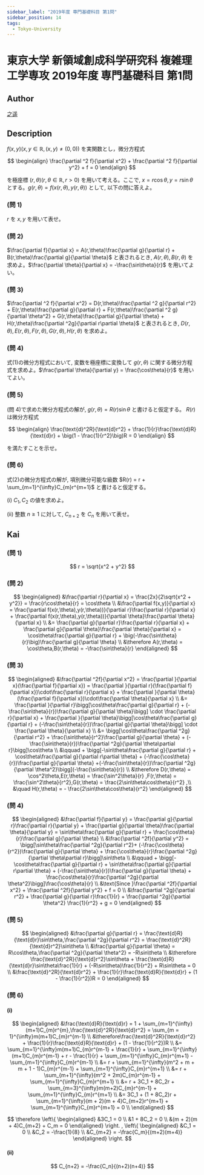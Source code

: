 ```yaml
---
sidebar_label: "2019年度 専門基礎科目 第1問"
sidebar_position: 14
tags:
  - Tokyo-University
---
```

# 東京大学 新領域創成科学研究科 複雑理工学専攻 2019年度 専門基礎科目 第1問


## **Author**
[之遥](https://www.zhihu.com/people/zhao-yue-70-84)

## **Description**
$f(x,y)(x,y \in \mathbb{R},(x,y) \neq (0,0))$ を実関数とし，微分方程式

$$
\begin{align}
\frac{\partial ^2 f}{\partial x^2} + \frac{\partial ^2 f}{\partial y^2} + f = 0
\end{align}
$$

を極座標 $(r,\theta)(r,\theta \in \mathbb{R},r > 0)$ を用いて考える。ここで, $x = r\cos\theta,y = r\sin\theta$ とする。$g(r,\theta) = f(x(r,\theta),y(r,\theta))$ として, 以下の問に答えよ。

### (問 1)
$r$ を $x,y$ を用いて表せ。

### (問 2)
$\frac{\partial f}{\partial x} = A(r,\theta)\frac{\partial g}{\partial r} + B(r,\theta)\frac{\partial g}{\partial \theta}$ と表されるとき, $A(r,\theta),B(r,\theta)$ を求めよ。$\frac{\partial \theta}{\partial x} = -\frac{\sin\theta}{r}$ を用いてよい。

### (問 3)
$\frac{\partial ^2 f}{\partial x^2} = D(r,\theta)\frac{\partial ^2 g}{\partial r^2} + E(r,\theta)\frac{\partial g}{\partial r} + F(r,\theta)\frac{\partial ^2 g}{\partial \theta^2} + G(r,\theta)\frac{\partial g}{\partial \theta} + H(r,\theta)\frac{\partial ^2g}{\partial r\partial \theta}$ と表されるとき, $D(r,\theta),E(r,\theta),F(r,\theta),G(r,\theta),H(r,\theta)$ を求めよ。

### (問 4)
式(1)の微分方程式において, 変数を極座標に変換して $g(r,\theta)$ に関する微分方程式を求めよ。$\frac{\partial \theta}{\partial y} = \frac{\cos\theta}{r}$ を用いてよい。

### (問 5)
(問 4)で求めた微分方程式の解が, $g(r,\theta) = R(r)\sin\theta$ と書けると仮定する。 $R(r)$ は微分方程式

$$
\begin{align}
\frac{\text{d}^2R}{\text{d}r^2} + \frac{1}{r}\frac{\text{d}R}{\text{d}r} + \big(1 - \frac{1}{r^2}\big)R = 0
\end{align}
$$

を満たすことを示せ。

### (問 6)
式(2)の微分方程式の解が, 項別微分可能な級数 $R(r) = r + \sum_{m=1}^{\infty}C_{m}r^{m+1}$ と書けると仮定する。

(i) $C_1,C_2$ の値を求めよ。

(ii) 整数 $n \ge 1$ に対して, $C_{n+2}$ を $C_n$ を用いて表せ。

## **Kai**
### (問 1)

$$
r = \sqrt{x^2 + y^2}
$$

### (問 2)

$$
\begin{aligned}
&\frac{\partial r}{\partial x} = \frac{2x}{2\sqrt{x^2 + y^2}} = \frac{r\cos\theta}{r} = \cos\theta \\
&\frac{\partial f(x,y)}{\partial x} = \frac{\partial f(x(r,\theta),y(r,\theta))}{\partial r}\frac{\partial r}{\partial x} + \frac{\partial f(x(r,\theta),y(r,\theta))}{\partial \theta}\frac{\partial \theta}{\partial x} \\
&= \frac{\partial g}{\partial r}\frac{\partial r}{\partial x} + \frac{\partial g}{\partial \theta}\frac{\partial \theta}{\partial x} = \cos\theta\frac{\partial g}{\partial r} + \big(-\frac{\sin\theta}{r}\big)\frac{\partial g}{\partial \theta} \\
&\therefore A(r,\theta) = \cos\theta,B(r,\theta) = -\frac{\sin\theta}{r}
\end{aligned}
$$

### (問 3)

$$
\begin{aligned}
&\frac{\partial ^2f}{\partial x^2} = \frac{\partial }{\partial x}(\frac{\partial f}{\partial x}) = \frac{\partial }{\partial r}(\frac{\partial f}{\partial x})\cdot\frac{\partial r}{\partial x} + \frac{\partial }{\partial \theta}(\frac{\partial f}{\partial x})\cdot\frac{\partial \theta}{\partial x} \\
&= \frac{\partial }{\partial r}\bigg[\cos\theta\frac{\partial g}{\partial r} + (-\frac{\sin\theta}{r})\frac{\partial g}{\partial \theta}\bigg] \cdot \frac{\partial r}{\partial x} + \frac{\partial }{\partial \theta}\bigg[\cos\theta\frac{\partial g}{\partial r} + (-\frac{\sin\theta}{r})\frac{\partial g}{\partial \theta}\bigg] \cdot \frac{\partial \theta}{\partial x} \\
&= \bigg[\cos\theta\frac{\partial ^2g}{\partial r^2} + \frac{\sin\theta}{r^2}\frac{\partial g}{\partial \theta} + (-\frac{\sin\theta}{r})\frac{\partial ^2g}{\partial \theta\partial r}\bigg]\cos\theta \\
&\qquad + \bigg[-\sin\theta\frac{\partial g}{\partial r} + \cos\theta\frac{\partial g}{\partial r\partial \theta} + (-\frac{\cos\theta}{r})\frac{\partial g}{\partial \theta} +(-\frac{\sin\theta}{r})\frac{\partial ^2g}{\partial \theta^2}\bigg](-\frac{\sin\theta}{r}) \\
&\therefore D(r,\theta) = \cos^2\theta,E(r,\theta) = \frac{\sin^2\theta}{r} ,F(r,\theta) = \frac{\sin^2\theta}{r^2},G(r,\theta) = \frac{2\sin\theta\cos\theta}{r^2} ,\\
&\quad H(r,\theta) = - \frac{2\sin\theta\cos\theta}{r^2}
\end{aligned}
$$

### (問 4)

$$
\begin{aligned}
&\frac{\partial f}{\partial y} = \frac{\partial g}{\partial r}\frac{\partial r}{\partial y} + \frac{\partial g}{\partial \theta}\frac{\partial \theta}{\partial y} = \sin\theta\frac{\partial g}{\partial r} + \frac{\cos\theta}{r}\frac{\partial g}{\partial \theta} \\
&\frac{\partial ^2f}{\partial y^2} = \bigg[\sin\theta\frac{\partial ^2g}{\partial r^2}+ (-\frac{\cos\theta}{r^2})\frac{\partial g}{\partial \theta} + \frac{\cos\theta}{r}\frac{\partial ^2g}{\partial \theta\partial r}\bigg]\sin\theta \\
&\qquad + \bigg[-\cos\theta\frac{\partial g}{\partial r} + \sin\theta\frac{\partial g}{\partial r\partial \theta} + (-\frac{\sin\theta}{r})\frac{\partial g}{\partial \theta} + \frac{\cos\theta}{r}\frac{\partial ^2g}{\partial \theta^2}\bigg]\frac{\cos\theta}{r} \\
&\text{Since }\frac{\partial ^2f}{\partial x^2} + \frac{\partial ^2f}{\partial y^2} + f = 0 \\
&\frac{\partial ^2g}{\partial r^2} + \frac{\partial g}{\partial r}\frac{1}{r} + \frac{\partial ^2g}{\partial \theta^2} \frac{1}{r^2} + g = 0
\end{aligned}
$$

### (問 5)

$$
\begin{aligned}
&\frac{\partial g}{\partial r} = \frac{\text{d}R}{\text{d}r}\sin\theta,\frac{\partial ^2g}{\partial r^2} = \frac{\text{d}^2R}{\text{d}r^2}\sin\theta \\
&\frac{\partial g}{\partial \theta} = R\cos\theta,\frac{\partial ^2g}{\partial \theta^2} = -R\sin\theta \\
&\therefore \frac{\text{d}^2R}{\text{d}r^2}\sin\theta + \frac{\text{d}R}{\text{d}r}\sin\theta\frac{1}{r} + (-R\sin\theta)\frac{1}{r^2} + R\sin\theta = 0 \\
&\frac{\text{d}^2R}{\text{d}r^2} + \frac{1}{r}\frac{\text{d}R}{\text{d}r} + (1 - \frac{1}{r^2})R = 0
\end{aligned}
$$

### (問 6)
#### (i)

$$
\begin{aligned}
&\frac{\text{d}R}{\text{d}r} = 1 + \sum_{m=1}^{\infty}(m+1)C_{m}r^{m},\frac{\text{d}^2R}{\text{d}r^2} = \sum_{m = 1}^{\infty}m(m+1)C_{m}r^{m-1} \\
&\therefore\frac{\text{d}^2R}{\text{d}r^2} + \frac{1}{r}\frac{\text{d}R}{\text{d}r} + (1 - \frac{1}{r^2})R \\
&= \sum_{m=1}^{\infty}m(m+1)C_{m}r^{m-1} + \frac{1}{r} + \sum_{m=1}^{\infty}(m+1)C_{m}r^{m-1} + r - \frac{1}{r} + \sum_{m=1}^{\infty}C_{m}r^{m+1} - \sum_{m=1}^{\infty}C_{m}r^{m-1} \\
&= r + \sum_{m=1}^{\infty}(m^2 + m + m + 1 - 1)C_{m}r^{m-1} + \sum_{m=1}^{\infty}C_{m}r^{m+1} \\
&= r + \sum_{m+1}^{\infty}(m^2 + 2m)C_{m}r^{m-1} + \sum_{m=1}^{\infty}C_{m}r^{m+1} \\
&= r + 3C_1 + 8C_2r + \sum_{m=3}^{\infty}m(m+2)C_{m}r^{m-1} + \sum_{m=1}^{\infty}C_{m}r^{m+1} \\
&= 3C_1 + (1 + 8C_2)r + \sum_{m=1}^{\infty}(m + 2)(m + 4)C_{m+2}r^{m+1} + \sum_{m=1}^{\infty}C_{m}r^{m+1} = 0 \\
\end{aligned}
$$

$$
\therefore
\left\{
\begin{aligned}
&3C_1 = 0 \\
&1 + 8C_2 = 0 \\
&(m + 2)(m + 4)C_{m+2} + C_m = 0
\end{aligned}
\right. ,
\left\{
\begin{aligned}
&C_1 = 0 \\
&C_2 = -\frac{1}{8} \\
&C_{m+2} = -\frac{C_m}{(m+2)(m+4)}
\end{aligned}
\right. 
$$

#### (ii)

$$
C_{n+2} = -\frac{C_n}{(n+2)(n+4)}
$$